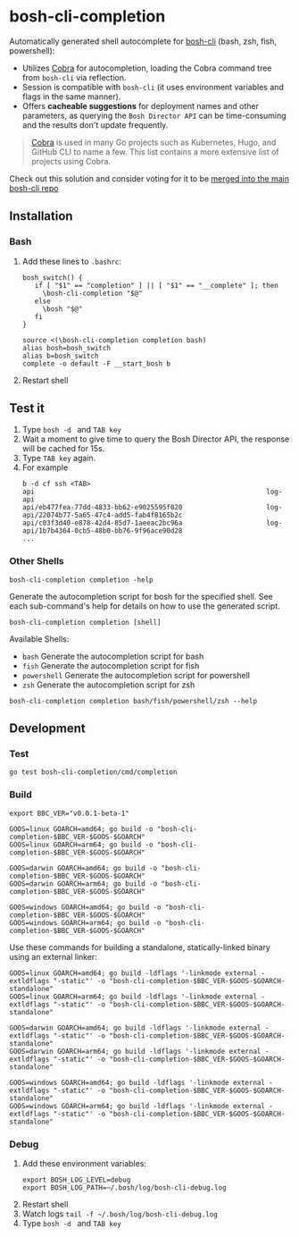 # bosh-cli-completion

Automatically generated shell autocomplete for [bosh-cli](https://github.com/cloudfoundry/bosh-cli) (bash, zsh, fish, powershell):

- Utilizes [Cobra](https://github.com/spf13/cobra/) for autocompletion, loading the Cobra command tree from `bosh-cli` via reflection.
- Session is compatible with `bosh-cli` (it uses environment variables and flags in the same manner).
- Offers **cacheable suggestions** for deployment names and other parameters, as querying the `Bosh Director API` can be time-consuming and the results don't update frequently.

> [Cobra](https://github.com/spf13/cobra/) is used in many Go projects such as Kubernetes, Hugo, and GitHub CLI to name a few. This list contains a more extensive list of projects using Cobra.

Check out this solution and consider voting for it to be [merged into the main bosh-cli repo](https://github.com/cloudfoundry/bosh-cli/pull/629)

## Installation
 
### Bash

1. Add these lines to `.bashrc`:
   ```shell
   bosh_switch() {
      if [ "$1" == "completion" ] || [ "$1" == "__complete" ]; then
        \bosh-cli-completion "$@"
      else
        \bosh "$@"
      fi
   }
   
   source <(\bosh-cli-completion completion bash)
   alias bosh=bosh_switch
   alias b=bosh_switch
   complete -o default -F __start_bosh b
   ```
2. Restart shell

## Test it

1. Type `bosh -d ` and `TAB key`
2. Wait a moment to give time to query the Bosh Director API, the response will be cached for 15s. 
3. Type `TAB key` again.
4. For example
   ```shell
   b -d cf ssh <TAB>
   api                                                          log-api
   api/eb477fea-77dd-4833-bb62-e9025595f020                     log-api/22074b77-5a65-47c4-add5-fab4f8165b2c
   api/c03f3d40-e878-42d4-85d7-1aeeac2bc96a                     log-api/1b7b4364-0cb5-48b0-bb76-9f96ace90d28
   ...

### Other Shells

```shell
bosh-cli-completion completion -help
```

Generate the autocompletion script for bosh for the specified shell. See each sub-command's help for details on how to use the generated script.

```shell
bosh-cli-completion completion [shell]
```

Available Shells:
- `bash` Generate the autocompletion script for bash
- `fish` Generate the autocompletion script for fish
- `powershell` Generate the autocompletion script for powershell
- `zsh` Generate the autocompletion script for zsh


```shell
bosh-cli-completion completion bash/fish/powershell/zsh --help
```

## Development

### Test

```shell
go test bosh-cli-completion/cmd/completion
```

### Build

```shell
export BBC_VER="v0.0.1-beta-1"
```
```shell
GOOS=linux GOARCH=amd64; go build -o "bosh-cli-completion-$BBC_VER-$GOOS-$GOARCH"
GOOS=linux GOARCH=arm64; go build -o "bosh-cli-completion-$BBC_VER-$GOOS-$GOARCH"

GOOS=darwin GOARCH=amd64; go build -o "bosh-cli-completion-$BBC_VER-$GOOS-$GOARCH"
GOOS=darwin GOARCH=arm64; go build -o "bosh-cli-completion-$BBC_VER-$GOOS-$GOARCH"

GOOS=windows GOARCH=amd64; go build -o "bosh-cli-completion-$BBC_VER-$GOOS-$GOARCH"
GOOS=windows GOARCH=arm64; go build -o "bosh-cli-completion-$BBC_VER-$GOOS-$GOARCH"
```

Use these commands for building a standalone, statically-linked binary using an external linker:
```shell
GOOS=linux GOARCH=amd64; go build -ldflags '-linkmode external -extldflags "-static"' -o "bosh-cli-completion-$BBC_VER-$GOOS-$GOARCH-standalone"
GOOS=linux GOARCH=arm64; go build -ldflags '-linkmode external -extldflags "-static"' -o "bosh-cli-completion-$BBC_VER-$GOOS-$GOARCH-standalone"

GOOS=darwin GOARCH=amd64; go build -ldflags '-linkmode external -extldflags "-static"' -o "bosh-cli-completion-$BBC_VER-$GOOS-$GOARCH-standalone"
GOOS=darwin GOARCH=arm64; go build -ldflags '-linkmode external -extldflags "-static"' -o "bosh-cli-completion-$BBC_VER-$GOOS-$GOARCH-standalone"

GOOS=windows GOARCH=amd64; go build -ldflags '-linkmode external -extldflags "-static"' -o "bosh-cli-completion-$BBC_VER-$GOOS-$GOARCH-standalone"
GOOS=windows GOARCH=arm64; go build -ldflags '-linkmode external -extldflags "-static"' -o "bosh-cli-completion-$BBC_VER-$GOOS-$GOARCH-standalone"
```


### Debug

1. Add these environment variables:
    ```shell
    export BOSH_LOG_LEVEL=debug
    export BOSH_LOG_PATH=~/.bosh/log/bosh-cli-debug.log
    ```
2. Restart shell
3. Watch logs `tail -f ~/.bosh/log/bosh-cli-debug.log`
4. Type `bosh -d ` and `TAB key`
